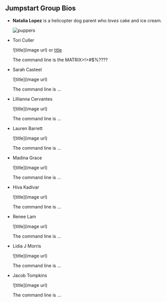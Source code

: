 ## Jumpstart Group Bios

- **Natalia Lopez** is a helicopter dog parent who *loves* cake and ice cream.

   ![puppers](https://encrypted-tbn0.gstatic.com/images?q=tbn%3AANd9GcQq4YXHU5CzMxbh3ZV4tyNJ2UqcD5wxmObunw&usqp=CAU)

- Tori Culler

  ![title](image url) or [title](url)
  
  The command line is the MATRIX>!>#$%????

- Sarah Casteel

  ![title](image url)
  
  The command line is ...

- Lillianna Cervantes

  ![title](image url)
  
  The command line is ...
  
- Lauren Barrett

  ![title](image url)
  
  The command line is ...
  
- Madina Grace

  ![title](image url)
  
  The command line is ...
  
- Hiva Kadivar

  ![title](image url)
  
  The command line is ...
  
- Renee Lam

  ![title](image url)
  
  The command line is ...
  
- Lidia J Morris

  ![title](image url)
  
  The command line is ...
  
- Jacob Tompkins

  ![title](image url)
  
  The command line is ...
  
